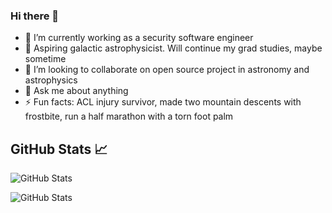 ### Hi there 👋

<!--
**salmanhiro/salmanhiro** is a ✨ _special_ ✨ repository because its `README.md` (this file) appears on your GitHub profile.

Here are some ideas to get you started:

- 🔭 I’m currently working on ...
- 🌱 I’m currently learning ...
- 👯 I’m looking to collaborate on ...
- 🤔 I’m looking for help with ...
- 💬 Ask me about ...
- 📫 How to reach me: ...
- 😄 Pronouns: ...
- ⚡ Fun fact: ...
-->

- 🔭 I’m currently working as a security software engineer
- 🌱 Aspiring galactic astrophysicist. Will continue my grad studies, maybe sometime
- 👯 I’m looking to collaborate on open source project in astronomy and astrophysics
- 💬 Ask me about anything
- ⚡ Fun facts: ACL injury survivor, made two mountain descents with frostbite, run a half marathon with a torn foot palm


## GitHub Stats 📈
![GitHub Stats](https://github-readme-stats.vercel.app/api/top-langs/?username=salmanhiro&layout=compact&theme=radical)

![GitHub Stats](https://github-readme-stats.vercel.app/api?username=salmanhiro&show_icons=true&theme=radical)
